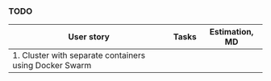 ### TODO 

| User story                                             | Tasks                               | Estimation, MD                 | 
| ------------------------------------------------------ | ----------------------------------- | ------------------------------ |
| 1. Cluster with separate containers using Docker Swarm |                                     |                                |

